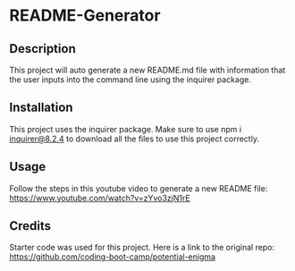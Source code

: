 # README-Generator

## Description
 
This project will auto generate a new README.md file with information that the user inputs into the command line using the inquirer package.
  
## Installation 

This project uses the inquirer package. Make sure to use npm i inquirer@8.2.4 to download all the files to use this project correctly.
  
## Usage 

Follow the steps in this youtube video to generate a new README file: https://www.youtube.com/watch?v=zYvo3zjN1rE

## Credits

Starter code was used for this project. Here is a link to the original repo: https://github.com/coding-boot-camp/potential-enigma